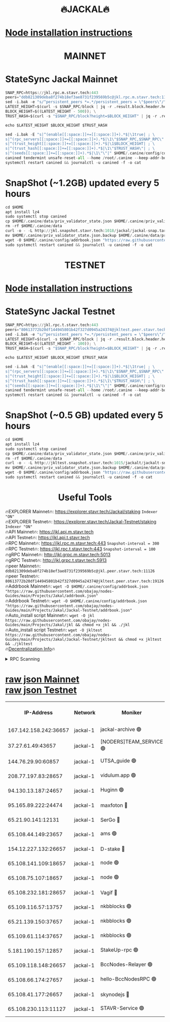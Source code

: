 <h1 align="center"> 🔥JACKAL🔥</h1>

[Node installation instructions](https://github.com/obajay/nodes-Guides/tree/main/Projects/Jakal)
=

<h1 align="center"> MAINNET</h1>

# StateSync Jackal Mainnet
```python
SNAP_RPC=https://jkl.rpc.m.stavr.tech:443
peers="ddb821309deba8f274b18ef3ae8731f239569b5c@jkl.rpc.m.stavr.tech:11126"
sed -i.bak -e "s/^persistent_peers *=.*/persistent_peers = \"$peers\"/" $HOME/.canine/config/config.toml
LATEST_HEIGHT=$(curl -s $SNAP_RPC/block | jq -r .result.block.header.height); \
BLOCK_HEIGHT=$((LATEST_HEIGHT - 500)); \
TRUST_HASH=$(curl -s "$SNAP_RPC/block?height=$BLOCK_HEIGHT" | jq -r .result.block_id.hash)

echo $LATEST_HEIGHT $BLOCK_HEIGHT $TRUST_HASH

sed -i.bak -E "s|^(enable[[:space:]]+=[[:space:]]+).*$|\1true| ; \
s|^(rpc_servers[[:space:]]+=[[:space:]]+).*$|\1\"$SNAP_RPC,$SNAP_RPC\"| ; \
s|^(trust_height[[:space:]]+=[[:space:]]+).*$|\1$BLOCK_HEIGHT| ; \
s|^(trust_hash[[:space:]]+=[[:space:]]+).*$|\1\"$TRUST_HASH\"| ; \
s|^(seeds[[:space:]]+=[[:space:]]+).*$|\1\"\"|" $HOME/.canine/config/config.toml
canined tendermint unsafe-reset-all --home /root/.canine --keep-addr-book
systemctl restart canined && journalctl -u canined -f -o cat
```
# SnapShot (~1.2GB) updated every 5 hours
```python
cd $HOME
apt install lz4
sudo systemctl stop canined
cp $HOME/.canine/data/priv_validator_state.json $HOME/.canine/priv_validator_state.json.backup
rm -rf $HOME/.canine/data
curl -o - -L http://jkl.snapshot.stavr.tech:1018/jackal/jackal-snap.tar.lz4 | lz4 -c -d - | tar -x -C $HOME/.canine --strip-components 2
mv $HOME/.canine/priv_validator_state.json.backup $HOME/.canine/data/priv_validator_state.json
wget -O $HOME/.canine/config/addrbook.json "https://raw.githubusercontent.com/obajay/nodes-Guides/main/Projects/Jakal/addrbook.json"
sudo systemctl restart canined && journalctl -u canined -f -o cat
```

<h1 align="center"> TESTNET</h1>

[Node installation instructions](https://github.com/obajay/nodes-Guides/tree/main/Projects/Jakal/Jackal-Testnet)
=

# StateSync Jackal Testnet
```python
SNAP_RPC=https://jkl.rpc.t.stavr.tech:443
peers="80613772b20df144945801b42f327d0945a24374@jkltest.peer.stavr.tech:19126"
sed -i.bak -e "s/^persistent_peers *=.*/persistent_peers = \"$peers\"/" $HOME/.canine/config/config.toml
LATEST_HEIGHT=$(curl -s $SNAP_RPC/block | jq -r .result.block.header.height); \
BLOCK_HEIGHT=$((LATEST_HEIGHT - 100)); \
TRUST_HASH=$(curl -s "$SNAP_RPC/block?height=$BLOCK_HEIGHT" | jq -r .result.block_id.hash)

echo $LATEST_HEIGHT $BLOCK_HEIGHT $TRUST_HASH

sed -i.bak -E "s|^(enable[[:space:]]+=[[:space:]]+).*$|\1true| ; \
s|^(rpc_servers[[:space:]]+=[[:space:]]+).*$|\1\"$SNAP_RPC,$SNAP_RPC\"| ; \
s|^(trust_height[[:space:]]+=[[:space:]]+).*$|\1$BLOCK_HEIGHT| ; \
s|^(trust_hash[[:space:]]+=[[:space:]]+).*$|\1\"$TRUST_HASH\"| ; \
s|^(seeds[[:space:]]+=[[:space:]]+).*$|\1\"\"|" $HOME/.canine/config/config.toml
canined tendermint unsafe-reset-all --home /root/.canine --keep-addr-book
systemctl restart canined && journalctl -u canined -f -o cat
```
# SnapShot (~0.5 GB) updated every 5 hours
```python
cd $HOME
apt install lz4
sudo systemctl stop canined
cp $HOME/.canine/data/priv_validator_state.json $HOME/.canine/priv_validator_state.json.backup
rm -rf $HOME/.canine/data
curl -o - -L http://jkltest.snapshot.stavr.tech:1015/jackalt/jackalt-snap.tar.lz4 | lz4 -c -d - | tar -x -C $HOME/.canine --strip-components 2
mv $HOME/.canine/priv_validator_state.json.backup $HOME/.canine/data/priv_validator_state.json
wget -O $HOME/.canine/config/addrbook.json "https://raw.githubusercontent.com/obajay/nodes-Guides/main/Projects/Jakal/Jackal-Testnet/addrbook.json"
sudo systemctl restart canined && journalctl -u canined -f -o cat
```

 <h1 align="center"> Useful Tools</h1>

🔥EXPLORER Mainnet🔥:      https://explorer.stavr.tech/Jackal/staking		        `Indexer "ON"` \
🔥EXPLORER Testnet🔥:      https://explorer.stavr.tech/Jackal-Testnet/staking     `Indexer "ON"` \
🔥API Mainnet🔥: 			 		 https://jkl.api.m.stavr.tech \
🔥API Testnet🔥: 			 		 https://jkl.api.t.stavr.tech \
🔥RPC Mainnet🔥:           https://jkl.rpc.m.stavr.tech:443              `Snapshot-interval = 300` \
🔥RPC Testnet🔥:           https://jkl.rpc.t.stavr.tech:443              `Snapshot-interval = 100` \
🔥gRPC Mainnet🔥:          http://jkl.grpc.m.stavr.tech:5013 \
🔥gRPC Testnet🔥:          http://jkl.grpc.t.stavr.tech:5913 \
🔥peer Mainnet🔥:					 `ddb821309deba8f274b18ef3ae8731f239569b5c@jkl.peer.stavr.tech:11126` \
🔥peer Testnet🔥:					 `80613772b20df144945801b42f327d0945a24374@jkltest.peer.stavr.tech:19126` \
🔥Addrbook Mainnet🔥:    ```wget -O $HOME/.canine/config/addrbook.json "https://raw.githubusercontent.com/obajay/nodes-Guides/main/Projects/Jakal/addrbook.json"``` \
🔥Addrbook Testnet🔥:    ```wget -O $HOME/.canine/config/addrbook.json "https://raw.githubusercontent.com/obajay/nodes-Guides/main/Projects/Jakal/Jackal-Testnet/addrbook.json"``` \
🔥Auto_install script Mainnet🔥: ```wget -O jkl https://raw.githubusercontent.com/obajay/nodes-Guides/main/Projects/Jakal/jkl && chmod +x jkl && ./jkl``` \
🔥Auto_install script Testnet🔥: ```wget -O jkltest https://raw.githubusercontent.com/obajay/nodes-Guides/main/Projects/Jakal/Jackal-Testnet/jkltest && chmod +x jkltest && ./jkltest``` \
🔥[Decentralization Info](https://github.com/obajay/StateSync-snapshots/tree/main/Projects/Jackal/Decentralization)🔥


<details>
<summary>RPC Scanning</summary>

<h2 align="center"> We scan nodes in real time every 4 hours. And we provide the final result of RPC endpoints.
We cannot influence the operation of these nodes in any way. </h2>


```python
If Voting Power is higher than 0 --> then the Node is a validator of the network and may be subject to attack and be a potential threat to the chain.
```
```python
We marked such validators with a red symbol
```

</details>

[raw json Mainnet](https://rpc-check.jaclalm.stavr.tech/jaclalm/rpc-jaclalm-result.json) \
[raw json Testnet](https://github.com/obajay/StateSync-snapshots/tree/main/Projects/Jackal/Rpc-Check-Testnet)
=

<table><tr><th>IP-Address</th><th>Network</th><th>Moniker</th><th>Latest Block Height</th><th>Earliest Block Height</th><th>Catching Up</th><th>Tx Index</th><th>Voting Power</th><th>Scan Time</th></tr><tr><td>167.142.158.242:36657</td><td>jackal-1</td><td>jackal-archive 🟢</td><td>6519572</td><td>2770293</td><td>False</td><td>on</td><td>0</td><td>2024-02-17T03:18:31.955068717UTC</td></tr><tr><td>37.27.61.49:43657</td><td>jackal-1</td><td>[NODERS]TEAM_SERVICE 🟢</td><td>6519539</td><td>6142001</td><td>False</td><td>on</td><td>0</td><td>2024-02-17T03:15:12.374621388UTC</td></tr><tr><td>144.76.29.90:60857</td><td>jackal-1</td><td>UTSA_guide 🟢</td><td>6519561</td><td>6280001</td><td>False</td><td>on</td><td>0</td><td>2024-02-17T03:17:24.145654844UTC</td></tr><tr><td>208.77.197.83:28657</td><td>jackal-1</td><td>vidulum.app 🟢</td><td>6519571</td><td>6296001</td><td>False</td><td>on</td><td>0</td><td>2024-02-17T03:18:26.975031155UTC</td></tr><tr><td>94.130.13.187:24657</td><td>jackal-1</td><td>Huginn 🟢</td><td>6512571</td><td>6424001</td><td>False</td><td>on</td><td>0</td><td>2024-02-17T03:18:49.704645067UTC</td></tr><tr><td>95.165.89.222:24474</td><td>jackal-1</td><td>maxfoton 🔴</td><td>6519563</td><td>6430001</td><td>False</td><td>off</td><td>117661</td><td>2024-02-17T03:17:39.888877089UTC</td></tr><tr><td>65.21.90.141:12131</td><td>jackal-1</td><td>SerGo 🔴</td><td>6519545</td><td>6431811</td><td>False</td><td>off</td><td>51100</td><td>2024-02-17T03:15:47.866150244UTC</td></tr><tr><td>65.108.44.149:23657</td><td>jackal-1</td><td>ams 🟢</td><td>6519565</td><td>6431811</td><td>False</td><td>on</td><td>0</td><td>2024-02-17T03:17:54.651386669UTC</td></tr><tr><td>154.12.227.132:26657</td><td>jackal-1</td><td>D-stake 🔴</td><td>6519541</td><td>6434501</td><td>False</td><td>off</td><td>130243</td><td>2024-02-17T03:15:28.088936631UTC</td></tr><tr><td>65.108.141.109:18657</td><td>jackal-1</td><td>node 🟢</td><td>6519542</td><td>6444728</td><td>False</td><td>on</td><td>0</td><td>2024-02-17T03:15:32.674435118UTC</td></tr><tr><td>65.108.75.107:18657</td><td>jackal-1</td><td>node 🟢</td><td>6519554</td><td>6458311</td><td>False</td><td>on</td><td>0</td><td>2024-02-17T03:16:42.349805320UTC</td></tr><tr><td>65.108.232.181:28657</td><td>jackal-1</td><td>Vagif 🔴</td><td>6519563</td><td>6462201</td><td>False</td><td>off</td><td>60003</td><td>2024-02-17T03:17:39.436453327UTC</td></tr><tr><td>65.109.116.57:13757</td><td>jackal-1</td><td>nkbblocks 🟢</td><td>6519576</td><td>6468668</td><td>False</td><td>on</td><td>0</td><td>2024-02-17T03:19:00.336561396UTC</td></tr><tr><td>65.21.139.150:37657</td><td>jackal-1</td><td>nkbblocks 🟢</td><td>6519544</td><td>6473101</td><td>False</td><td>on</td><td>0</td><td>2024-02-17T03:15:43.415910648UTC</td></tr><tr><td>65.109.61.114:37657</td><td>jackal-1</td><td>nkbblocks 🟢</td><td>6519552</td><td>6473101</td><td>False</td><td>on</td><td>0</td><td>2024-02-17T03:16:31.658087895UTC</td></tr><tr><td>5.181.190.157:12857</td><td>jackal-1</td><td>StakeUp-rpc 🟢</td><td>6513301</td><td>6486001</td><td>False</td><td>on</td><td>0</td><td>2024-02-17T03:15:25.212771934UTC</td></tr><tr><td>65.109.118.148:26657</td><td>jackal-1</td><td>BccNodes-Relayer 🟢</td><td>6519559</td><td>6489001</td><td>False</td><td>on</td><td>0</td><td>2024-02-17T03:17:13.526760176UTC</td></tr><tr><td>65.108.66.174:27657</td><td>jackal-1</td><td>hello-BccNodesRPC 🟢</td><td>6519561</td><td>6489001</td><td>False</td><td>on</td><td>0</td><td>2024-02-17T03:17:26.530108440UTC</td></tr><tr><td>65.108.41.177:26657</td><td>jackal-1</td><td>skynodejs 🔴</td><td>6519572</td><td>6509001</td><td>False</td><td>on</td><td>83702</td><td>2024-02-17T03:18:32.427232539UTC</td></tr><tr><td>65.108.230.113:11127</td><td>jackal-1</td><td>STAVR-Service 🟢</td><td>6519566</td><td>6518601</td><td>False</td><td>on</td><td>0</td><td>2024-02-17T03:18:01.264897745UTC</td></tr></table>
